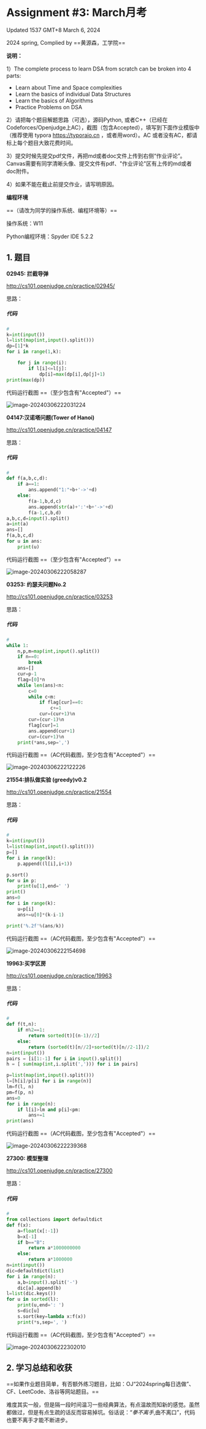 # Assignment #3: March月考

Updated 1537 GMT+8 March 6, 2024

2024 spring, Complied by ==黄源森，工学院==



**说明：**

1）The complete process to learn DSA from scratch can be broken into 4 parts:
- Learn about Time and Space complexities
- Learn the basics of individual Data Structures
- Learn the basics of Algorithms
- Practice Problems on DSA

2）请把每个题目解题思路（可选），源码Python, 或者C++（已经在Codeforces/Openjudge上AC），截图（包含Accepted），填写到下面作业模版中（推荐使用 typora https://typoraio.cn ，或者用word）。AC 或者没有AC，都请标上每个题目大致花费时间。

3）提交时候先提交pdf文件，再把md或者doc文件上传到右侧“作业评论”。Canvas需要有同学清晰头像、提交文件有pdf、"作业评论"区有上传的md或者doc附件。

4）如果不能在截止前提交作业，请写明原因。



**编程环境**

==（请改为同学的操作系统、编程环境等）==

操作系统：W11

Python编程环境：Spyder IDE 5.2.2



## 1. 题目

**02945: 拦截导弹**

http://cs101.openjudge.cn/practice/02945/



思路：



##### 代码

```python
# 
k=int(input())
l=list(map(int,input().split()))
dp=[1]*k
for i in range(1,k):

    for j in range(i):
        if l[i]<=l[j]:
            dp[i]=max(dp[i],dp[j]+1)
print(max(dp))
```



代码运行截图 ==（至少包含有"Accepted"）==

![image-20240306222031224](C:\Users\huawei\AppData\Roaming\Typora\typora-user-images\image-20240306222031224.png)



**04147:汉诺塔问题(Tower of Hanoi)**

http://cs101.openjudge.cn/practice/04147



思路：



##### 代码

```python
# 
def f(a,b,c,d):
    if a==1:
        ans.append("1:"+b+'->'+d)
    else:
        f(a-1,b,d,c)
        ans.append(str(a)+':'+b+'->'+d)
        f(a-1,c,b,d)
a,b,c,d=input().split()
a=int(a)
ans=[]
f(a,b,c,d)
for u in ans:
    print(u)
```



代码运行截图 ==（至少包含有"Accepted"）==

![image-20240306222058287](C:\Users\huawei\AppData\Roaming\Typora\typora-user-images\image-20240306222058287.png)



**03253: 约瑟夫问题No.2**

http://cs101.openjudge.cn/practice/03253



思路：



##### 代码

```python
# 
while 1:
    n,p,m=map(int,input().split())
    if n==0:
        break
    ans=[]
    cur=p-1
    flag=[0]*n
    while len(ans)<n:
        c=0
        while c<m:
            if flag[cur]==0:
                c+=1
            cur=(cur+1)%n
        cur=(cur-1)%n
        flag[cur]=1
        ans.append(cur+1)
        cur=(cur+1)%n
    print(*ans,sep=',')
```



代码运行截图 ==（AC代码截图，至少包含有"Accepted"）==

![image-20240306222122226](C:\Users\huawei\AppData\Roaming\Typora\typora-user-images\image-20240306222122226.png)



**21554:排队做实验 (greedy)v0.2**

http://cs101.openjudge.cn/practice/21554



思路：



##### 代码

```python
# 
k=int(input())
l=list(map(int,input().split()))
p=[]
for i in range(k):
    p.append((l[i],i+1))

p.sort()
for u in p:
    print(u[1],end=' ')
print()
ans=0
for i in range(k):
    u=p[i]
    ans+=u[0]*(k-i-1)

print('%.2f'%(ans/k))
```



代码运行截图 ==（AC代码截图，至少包含有"Accepted"）==

![image-20240306222154698](C:\Users\huawei\AppData\Roaming\Typora\typora-user-images\image-20240306222154698.png)



**19963:买学区房**

http://cs101.openjudge.cn/practice/19963



思路：



##### 代码

```python
# 
def f(t,n):
    if n%2==1:
        return sorted(t)[(n-1)//2]
    else:
        return (sorted(t)[n//2]+sorted(t)[n//2-1])/2
n=int(input())
pairs = [i[1:-1] for i in input().split()]
h = [ sum(map(int,i.split(','))) for i in pairs]

p=list(map(int,input().split()))
l=[h[i]/p[i] for i in range(n)]
lm=f(l, n)
pm=f(p, n)
ans=0
for i in range(n):
    if l[i]>lm and p[i]<pm:
        ans+=1
print(ans)
```



代码运行截图 ==（AC代码截图，至少包含有"Accepted"）==

![image-20240306222239368](C:\Users\huawei\AppData\Roaming\Typora\typora-user-images\image-20240306222239368.png)



**27300: 模型整理**

http://cs101.openjudge.cn/practice/27300



思路：



##### 代码

```python
# 
from collections import defaultdict
def f(x):
    a=float(x[:-1])
    b=x[-1]
    if b=="B":
        return a*1000000000
    else:
        return a*1000000
n=int(input())
dic=defaultdict(list)
for i in range(n):
    a,b=input().split('-')
    dic[a].append(b)
l=list(dic.keys())
for u in sorted(l):
    print(u,end=': ')
    s=dic[u]
    s.sort(key=lambda x:f(x))
    print(*s,sep=', ')
```



代码运行截图 ==（AC代码截图，至少包含有"Accepted"）==

![image-20240306222302010](C:\Users\huawei\AppData\Roaming\Typora\typora-user-images\image-20240306222302010.png)



## 2. 学习总结和收获

==如果作业题目简单，有否额外练习题目，比如：OJ“2024spring每日选做”、CF、LeetCode、洛谷等网站题目。==

难度其实一般，但是隔一段时间温习一些经典算法，有点温故而知新的感觉。虽然都做过，但是有点生疏的话反而容易掉坑。俗话说：“*拳不离手*,曲不离口”，代码也要不离手才能不断进步。



